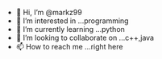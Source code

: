 - 👋 Hi, I’m @markz99
- 👀 I’m interested in ...programming 
- 🌱 I’m currently learning ...python
- 💞️ I’m looking to collaborate on ...c++,java
- 📫 How to reach me ...right here

<!---
markz99/markz99 is a ✨ special ✨ repository because its `README.md` (this file) appears on your GitHub profile.
You can click the Preview link to take a look at your changes.
--->
